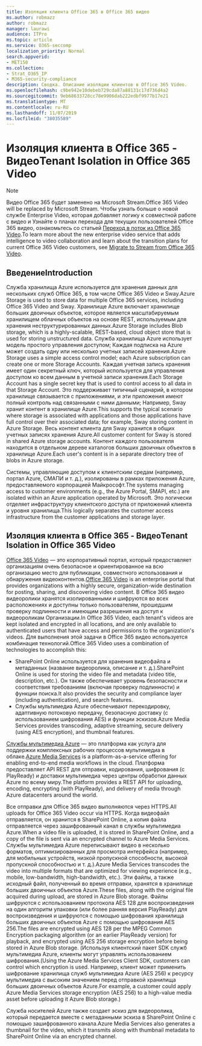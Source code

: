 ```yaml
---
title: Изоляция клиента Office 365 в Office 365 видео
ms.author: robmazz
author: robmazz
manager: laurawi
audience: ITPro
ms.topic: article
ms.service: O365-seccomp
localization_priority: Normal
search.appverid:
- MET150
ms.collection:
- Strat_O365_IP
- M365-security-compliance
description: Сводка. Описание изоляции клиентов в Office 365 Video.
ms.openlocfilehash: c9be942e10debeb729cda87a88131c17d736d4a2
ms.sourcegitcommit: 9eb68633728cc78e9906dab222edbf9977b17e21
ms.translationtype: MT
ms.contentlocale: ru-RU
ms.lasthandoff: 11/07/2019
ms.locfileid: "38035589"
---
```

# <a name="tenant-isolation-in-office-365-video"></a><span data-ttu-id="b9f26-103">Изоляция клиента в Office 365 - Видео</span><span class="sxs-lookup"><span data-stu-id="b9f26-103">Tenant Isolation in Office 365 Video</span></span>

> [!NOTE]
> <span data-ttu-id="b9f26-104">Видео Office 365 будет заменено на Microsoft Stream.</span><span class="sxs-lookup"><span data-stu-id="b9f26-104">Office 365 Video will be replaced by Microsoft Stream.</span></span> <span data-ttu-id="b9f26-105">Чтобы узнать больше о новой службе Enterprise Video, которая добавляет логику к совместной работе с видео и Узнайте о планах перехода для текущих пользователей Office 365 видео, ознакомьтесь со статьей [Переход в поток из Office 365 Video](https://docs.microsoft.com/stream/).</span><span class="sxs-lookup"><span data-stu-id="b9f26-105">To learn more about the new enterprise video service that adds intelligence to video collaboration and learn about the transition plans for current Office 365 Video customers, see [Migrate to Stream from Office 365 Video](https://docs.microsoft.com/stream/).</span></span>

## <a name="introduction"></a><span data-ttu-id="b9f26-106">Введение</span><span class="sxs-lookup"><span data-stu-id="b9f26-106">Introduction</span></span>

<span data-ttu-id="b9f26-107">Служба хранилища Azure используется для хранения данных для нескольких служб Office 365, в том числе Office 365 Video и Sway.</span><span class="sxs-lookup"><span data-stu-id="b9f26-107">Azure Storage is used to store data for multiple Office 365 services, including Office 365 Video and Sway.</span></span> <span data-ttu-id="b9f26-108">Хранилище Azure включает хранилище больших двоичных объектов, которое является масштабируемым хранилищем облачных объектов на основе REST, используемым для хранения неструктурированных данных.</span><span class="sxs-lookup"><span data-stu-id="b9f26-108">Azure Storage includes Blob storage, which is a highly-scalable, REST-based, cloud object store that is used for storing unstructured data.</span></span> <span data-ttu-id="b9f26-109">Служба хранилища Azure использует модель простого управления доступом; Каждая подписка на Azure может создать одну или несколько учетных записей хранения.</span><span class="sxs-lookup"><span data-stu-id="b9f26-109">Azure Storage uses a simple access control model; each Azure subscription can create one or more Storage Accounts.</span></span> <span data-ttu-id="b9f26-110">Каждая учетная запись хранения имеет один секретный ключ, который используется для управления доступом ко всем данным в учетной записи хранения.</span><span class="sxs-lookup"><span data-stu-id="b9f26-110">Each Storage Account has a single secret key that is used to control access to all data in that Storage Account.</span></span> <span data-ttu-id="b9f26-111">Это поддерживает типичный сценарий, в котором хранилище связывается с приложениями, и эти приложения имеют полный контроль над связанными с ними данными; Например, Sway хранит контент в хранилище Azure.</span><span class="sxs-lookup"><span data-stu-id="b9f26-111">This supports the typical scenario where storage is associated with applications and those applications have full control over their associated data; for example, Sway storing content in Azure Storage.</span></span> <span data-ttu-id="b9f26-112">Весь контент клиента для Sway хранится в общих учетных записях хранения Azure.</span><span class="sxs-lookup"><span data-stu-id="b9f26-112">All customer content for Sway is stored in shared Azure storage accounts.</span></span> <span data-ttu-id="b9f26-113">Контент каждого пользователя находится в отдельном дереве каталогов больших двоичных объектов в хранилище Azure.</span><span class="sxs-lookup"><span data-stu-id="b9f26-113">Each user's content is in a separate directory tree of blobs in Azure storage.</span></span>

<span data-ttu-id="b9f26-114">Системы, управляющие доступом к клиентским средам (например, портал Azure, СМАПИ и т. д.), изолированы в рамках приложения Azure, предоставляемого корпорацией Майкрософт.</span><span class="sxs-lookup"><span data-stu-id="b9f26-114">The systems managing access to customer environments (e.g., the Azure Portal, SMAPI, etc.) are isolated within an Azure application operated by Microsoft.</span></span> <span data-ttu-id="b9f26-115">Это логически отделяет инфраструктуру клиентского доступа от приложений клиента и уровня хранилища.</span><span class="sxs-lookup"><span data-stu-id="b9f26-115">This logically separates the customer access infrastructure from the customer applications and storage layer.</span></span>

## <a name="tenant-isolation-in-office-365-video"></a><span data-ttu-id="b9f26-116">Изоляция клиента в Office 365 - Видео</span><span class="sxs-lookup"><span data-stu-id="b9f26-116">Tenant Isolation in Office 365 Video</span></span>

<span data-ttu-id="b9f26-117">[Office 365 Video](https://support.office.com/article/Meet-Office-365-Video-ca1cc1a9-a615-46e1-b6a3-40dbd99939a6) — это корпоративный портал, который предоставляет организациям очень безопасное и ориентированное на всю организацию место для публикации, совместного использования и обнаружения видеоконтентов.</span><span class="sxs-lookup"><span data-stu-id="b9f26-117">[Office 365 Video](https://support.office.com/article/Meet-Office-365-Video-ca1cc1a9-a615-46e1-b6a3-40dbd99939a6) is an enterprise portal that provides organizations with a highly secure, organization-wide destination for posting, sharing, and discovering video content.</span></span> <span data-ttu-id="b9f26-118">В Office 365 видео видеоролики хранятся изолированными и шифруются во всех расположениях и доступны только пользователям, прошедшим проверку подлинности и имеющим разрешения на доступ к видеороликам Организации.</span><span class="sxs-lookup"><span data-stu-id="b9f26-118">In Office 365 Video, each tenant's videos are kept isolated and encrypted in all locations, and are only available to authenticated users that have access and permissions to the organization's videos.</span></span> <span data-ttu-id="b9f26-119">Для выполнения этой задачи в Office 365 видео используется комбинация технологий.</span><span class="sxs-lookup"><span data-stu-id="b9f26-119">Office 365 Video uses a combination of technologies to accomplish this:</span></span>

- <span data-ttu-id="b9f26-120">SharePoint Online используется для хранения видеофайла и метаданных (название видеоролика, описание и т. д.).</span><span class="sxs-lookup"><span data-stu-id="b9f26-120">SharePoint Online is used for storing the video file and metadata (video title, description, etc.).</span></span> <span data-ttu-id="b9f26-121">Он также обеспечивает уровень безопасности и соответствия требованиям (включая проверку подлинности) и функции поиска.</span><span class="sxs-lookup"><span data-stu-id="b9f26-121">It also provides the security and compliance layer (including authentication), and search features.</span></span>
- <span data-ttu-id="b9f26-122">Службы мультимедиа Azure обеспечивают перекодировку, адаптивную потоковую передачу, безопасную доставку (с использованием шифрования AES) и функции эскизов.</span><span class="sxs-lookup"><span data-stu-id="b9f26-122">Azure Media Services provides transcoding, adaptive streaming, secure delivery (using AES encryption), and thumbnail features.</span></span>

<span data-ttu-id="b9f26-123">[Службы мультимедиа Azure](https://azure.microsoft.com/services/media-services/) — это платформа как услуга для поддержки комплексных рабочих процессов мультимедиа в облаке.</span><span class="sxs-lookup"><span data-stu-id="b9f26-123">[Azure Media Services](https://azure.microsoft.com/services/media-services/) is a platform-as-a-service offering for enabling end-to-end media workflows in the cloud.</span></span> <span data-ttu-id="b9f26-124">Платформа предоставляет API REST для отправки, кодирования, шифрования (с PlayReady) и доставки мультимедиа через центры обработки данных Azure по всему миру.</span><span class="sxs-lookup"><span data-stu-id="b9f26-124">The platform provides a REST API for uploading, encoding, encrypting (with PlayReady), and delivery of media through Azure datacenters around the world.</span></span>

<span data-ttu-id="b9f26-125">Все отправки для Office 365 видео выполняются через HTTPS.</span><span class="sxs-lookup"><span data-stu-id="b9f26-125">All uploads for Office 365 Video occur via HTTPS.</span></span> <span data-ttu-id="b9f26-126">Когда видеофайл отправляется, он хранится в SharePoint Online, а копия файла отправляется через зашифрованный канал в службы мультимедиа Azure.</span><span class="sxs-lookup"><span data-stu-id="b9f26-126">When a video file is uploaded, it is stored in SharePoint Online, and a copy of the file is sent via an encrypted channel to Azure Media Services.</span></span> <span data-ttu-id="b9f26-127">Службы мультимедиа Azure переписывают видео в несколько форматов, оптимизированных для просмотра интерфейса (например, для мобильных устройств, низкой пропускной способности, высокой пропускной способностью и т. д.).</span><span class="sxs-lookup"><span data-stu-id="b9f26-127">Azure Media Services transcodes the video into multiple formats that are optimized for viewing experience (e.g., mobile, low-bandwidth, high-bandwidth, etc.).</span></span> <span data-ttu-id="b9f26-128">Эти файлы, а также исходный файл, полученный во время отправки, хранятся в хранилище больших двоичных объектов Azure.</span><span class="sxs-lookup"><span data-stu-id="b9f26-128">These files, along with the original file acquired during upload, are stored in Azure Blob storage.</span></span> <span data-ttu-id="b9f26-129">Файлы шифруются с использованием протокола AES 128 для воспроизведения на один алгоритм упаковки (или более ранняя версия PlayReady) для воспроизведения и шифруются с помощью шифрования хранилища больших двоичных объектов Azure с помощью шифрования AES 256.</span><span class="sxs-lookup"><span data-stu-id="b9f26-129">The files are encrypted using AES 128 per the MPEG Common Encryption packaging algorithm (or an earlier PlayReady version) for playback, and encrypted using AES 256 storage encryption before being stored in Azure Blob storage.</span></span> <span data-ttu-id="b9f26-130">(Используя клиентский пакет SDK служб мультимедиа Azure, клиенты могут управлять использованием шифрования.</span><span class="sxs-lookup"><span data-stu-id="b9f26-130">(Using the Azure Media Services Client SDK, customers can control which encryption is used.</span></span> <span data-ttu-id="b9f26-131">Например, клиент может применить шифрование хранилища служб мультимедиа Azure (AES 256) к ресурсу мультимедиа с высоким значением перед отправкой хранилища больших двоичных объектов Azure.</span><span class="sxs-lookup"><span data-stu-id="b9f26-131">For example, a customer could apply Azure Media Services storage encryption (AES 256) to a high-value media asset before uploading it Azure Blob storage.)</span></span>

<span data-ttu-id="b9f26-132">Служба носителей Azure также создает эскиз для видеоролика, который передается вместе с метаданными эскиза в SharePoint Online с помощью зашифрованного канала.</span><span class="sxs-lookup"><span data-stu-id="b9f26-132">Azure Media Services also generates a thumbnail for the video, which it transmits along with thumbnail metadata to SharePoint Online via an encrypted channel.</span></span>
